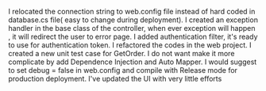 
I relocated the connection string to web.config file instead of hard coded in database.cs file( easy to change during deployment). 
I created  an exception handler in the base class of the controller, when ever exception will happen , it will redirect the user to error page.
I added authentication filter, it's ready to use for authentication token.
I refactored the codes in the web project.
I created a new unit test case for GetOrder.
I do not want make it more complicate by add Dependence Injection and Auto Mapper.
I would suggest to set debug = false in web.config and compile with Release mode for production deployment.
I've updated the UI with very little efforts